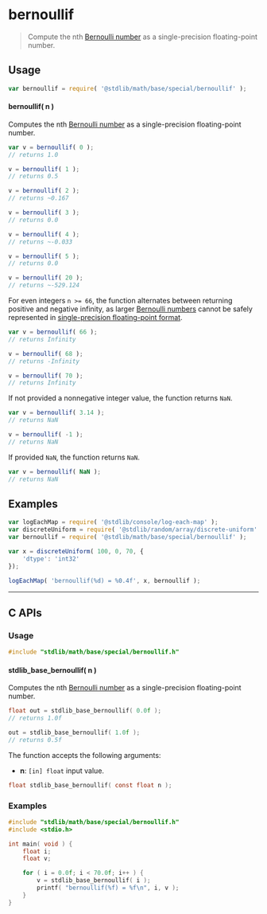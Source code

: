 <!--

@license Apache-2.0

Copyright (c) 2025 The Stdlib Authors.

Licensed under the Apache License, Version 2.0 (the "License");
you may not use this file except in compliance with the License.
You may obtain a copy of the License at

   http://www.apache.org/licenses/LICENSE-2.0

Unless required by applicable law or agreed to in writing, software
distributed under the License is distributed on an "AS IS" BASIS,
WITHOUT WARRANTIES OR CONDITIONS OF ANY KIND, either express or implied.
See the License for the specific language governing permissions and
limitations under the License.

-->

# bernoullif

> Compute the nth [Bernoulli number][bernoulli-number] as a single-precision floating-point number.

<section class="intro">

</section>

<!-- /.intro -->

<section class="usage">

## Usage

```javascript
var bernoullif = require( '@stdlib/math/base/special/bernoullif' );
```

#### bernoullif( n )

Computes the nth [Bernoulli number][bernoulli-number] as a single-precision floating-point number.

```javascript
var v = bernoullif( 0 );
// returns 1.0

v = bernoullif( 1 );
// returns 0.5

v = bernoullif( 2 );
// returns ~0.167

v = bernoullif( 3 );
// returns 0.0

v = bernoullif( 4 );
// returns ~-0.033

v = bernoullif( 5 );
// returns 0.0

v = bernoullif( 20 );
// returns ~-529.124
```

For even integers `n >= 66`, the function alternates between returning positive and negative infinity, as larger [Bernoulli numbers][bernoulli-number] cannot be safely represented in [single-precision floating-point format][ieee754].

```javascript
var v = bernoullif( 66 );
// returns Infinity

v = bernoullif( 68 );
// returns -Infinity

v = bernoullif( 70 );
// returns Infinity
```

If not provided a nonnegative integer value, the function returns `NaN`.

```javascript
var v = bernoullif( 3.14 );
// returns NaN

v = bernoullif( -1 );
// returns NaN
```

If provided `NaN`, the function returns `NaN`.

```javascript
var v = bernoullif( NaN );
// returns NaN
```

</section>

<!-- /.usage -->

<section class="notes">

</section>

<!-- /.notes -->

<section class="examples">

## Examples

<!-- eslint no-undef: "error" -->

```javascript
var logEachMap = require( '@stdlib/console/log-each-map' );
var discreteUniform = require( '@stdlib/random/array/discrete-uniform' );
var bernoullif = require( '@stdlib/math/base/special/bernoullif' );

var x = discreteUniform( 100, 0, 70, {
    'dtype': 'int32'
});

logEachMap( 'bernoullif(%d) = %0.4f', x, bernoullif );
```

</section>

<!-- /.examples -->

<!-- C interface documentation. -->

* * *

<section class="c">

## C APIs

<!-- Section to include introductory text. Make sure to keep an empty line after the intro `section` element and another before the `/section` close. -->

<section class="intro">

</section>

<!-- /.intro -->

<!-- C usage documentation. -->

<section class="usage">

### Usage

```c
#include "stdlib/math/base/special/bernoullif.h"
```

#### stdlib_base_bernoullif( n )

Computes the nth [Bernoulli number][bernoulli-number] as a single-precision floating-point number.

```c
float out = stdlib_base_bernoullif( 0.0f );
// returns 1.0f

out = stdlib_base_bernoullif( 1.0f );
// returns 0.5f
```

The function accepts the following arguments:

-   **n**: `[in] float` input value.

```c
float stdlib_base_bernoullif( const float n );
```

</section>

<!-- /.usage -->

<!-- C API usage notes. Make sure to keep an empty line after the `section` element and another before the `/section` close. -->

<section class="notes">

</section>

<!-- /.notes -->

<!-- C API usage examples. -->

<section class="examples">

### Examples

```c
#include "stdlib/math/base/special/bernoullif.h"
#include <stdio.h>

int main( void ) {
    float i;
    float v;

    for ( i = 0.0f; i < 70.0f; i++ ) {
        v = stdlib_base_bernoullif( i );
        printf( "bernoullif(%f) = %f\n", i, v );
    }
}
```

</section>

<!-- /.examples -->

</section>

<!-- /.c -->

<!-- Section for related `stdlib` packages. Do not manually edit this section, as it is automatically populated. -->

<section class="related">

</section>

<!-- /.related -->

<!-- Section for all links. Make sure to keep an empty line after the `section` element and another before the `/section` close. -->

<section class="links">

[bernoulli-number]: https://en.wikipedia.org/wiki/Bernoulli_number

[ieee754]: https://en.wikipedia.org/wiki/IEEE_754-1985

</section>

<!-- /.links -->
